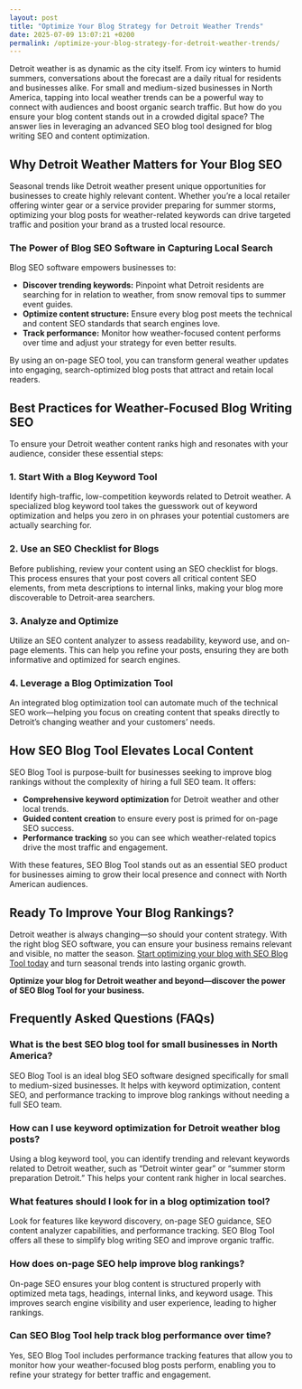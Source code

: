 ```yaml
---
layout: post
title: "Optimize Your Blog Strategy for Detroit Weather Trends"
date: 2025-07-09 13:07:21 +0200
permalink: /optimize-your-blog-strategy-for-detroit-weather-trends/
---
```

Detroit weather is as dynamic as the city itself. From icy winters to humid summers, conversations about the forecast are a daily ritual for residents and businesses alike. For small and medium-sized businesses in North America, tapping into local weather trends can be a powerful way to connect with audiences and boost organic search traffic. But how do you ensure your blog content stands out in a crowded digital space? The answer lies in leveraging an advanced SEO blog tool designed for blog writing SEO and content optimization.

## Why Detroit Weather Matters for Your Blog SEO

Seasonal trends like Detroit weather present unique opportunities for businesses to create highly relevant content. Whether you’re a local retailer offering winter gear or a service provider preparing for summer storms, optimizing your blog posts for weather-related keywords can drive targeted traffic and position your brand as a trusted local resource.

### The Power of Blog SEO Software in Capturing Local Search

Blog SEO software empowers businesses to:

- **Discover trending keywords:** Pinpoint what Detroit residents are searching for in relation to weather, from snow removal tips to summer event guides.
- **Optimize content structure:** Ensure every blog post meets the technical and content SEO standards that search engines love.
- **Track performance:** Monitor how weather-focused content performs over time and adjust your strategy for even better results.

By using an on-page SEO tool, you can transform general weather updates into engaging, search-optimized blog posts that attract and retain local readers.

## Best Practices for Weather-Focused Blog Writing SEO

To ensure your Detroit weather content ranks high and resonates with your audience, consider these essential steps:

### 1. Start With a Blog Keyword Tool

Identify high-traffic, low-competition keywords related to Detroit weather. A specialized blog keyword tool takes the guesswork out of keyword optimization and helps you zero in on phrases your potential customers are actually searching for.

### 2. Use an SEO Checklist for Blogs

Before publishing, review your content using an SEO checklist for blogs. This process ensures that your post covers all critical content SEO elements, from meta descriptions to internal links, making your blog more discoverable to Detroit-area searchers.

### 3. Analyze and Optimize

Utilize an SEO content analyzer to assess readability, keyword use, and on-page elements. This can help you refine your posts, ensuring they are both informative and optimized for search engines.

### 4. Leverage a Blog Optimization Tool

An integrated blog optimization tool can automate much of the technical SEO work—helping you focus on creating content that speaks directly to Detroit’s changing weather and your customers’ needs.

## How SEO Blog Tool Elevates Local Content

SEO Blog Tool is purpose-built for businesses seeking to improve blog rankings without the complexity of hiring a full SEO team. It offers:

- **Comprehensive keyword optimization** for Detroit weather and other local trends.
- **Guided content creation** to ensure every post is primed for on-page SEO success.
- **Performance tracking** so you can see which weather-related topics drive the most traffic and engagement.

With these features, SEO Blog Tool stands out as an essential SEO product for businesses aiming to grow their local presence and connect with North American audiences.

## Ready To Improve Your Blog Rankings?

Detroit weather is always changing—so should your content strategy. With the right blog SEO software, you can ensure your business remains relevant and visible, no matter the season. [Start optimizing your blog with SEO Blog Tool today](https://seoblogtool.com/) and turn seasonal trends into lasting organic growth.

**Optimize your blog for Detroit weather and beyond—discover the power of SEO Blog Tool for your business.**

## Frequently Asked Questions (FAQs)

### What is the best SEO blog tool for small businesses in North America?

SEO Blog Tool is an ideal blog SEO software designed specifically for small to medium-sized businesses. It helps with keyword optimization, content SEO, and performance tracking to improve blog rankings without needing a full SEO team.

### How can I use keyword optimization for Detroit weather blog posts?

Using a blog keyword tool, you can identify trending and relevant keywords related to Detroit weather, such as “Detroit winter gear” or “summer storm preparation Detroit.” This helps your content rank higher in local searches.

### What features should I look for in a blog optimization tool?

Look for features like keyword discovery, on-page SEO guidance, SEO content analyzer capabilities, and performance tracking. SEO Blog Tool offers all these to simplify blog writing SEO and improve organic traffic.

### How does on-page SEO help improve blog rankings?

On-page SEO ensures your blog content is structured properly with optimized meta tags, headings, internal links, and keyword usage. This improves search engine visibility and user experience, leading to higher rankings.

### Can SEO Blog Tool help track blog performance over time?

Yes, SEO Blog Tool includes performance tracking features that allow you to monitor how your weather-focused blog posts perform, enabling you to refine your strategy for better traffic and engagement.

<script type="application/ld+json">
{
  "@context": "https://schema.org",
  "@type": "BlogPosting",
  "headline": "Optimize Your Blog Strategy for Detroit Weather Trends",
  "description": "Learn how to leverage SEO Blog Tool to optimize your blog content for Detroit weather trends, boost organic traffic, and improve local search rankings for small to medium-sized businesses in North America.",
  "url": "https://seoblogtool.com/blog/optimize-your-blog-strategy-for-detroit-weather-trends",
  "author": {
    "@type": "Person",
    "name": "SEO Blog Tool"
  },
  "publisher": {
    "@type": "Person",
    "name": "SEO Blog Tool"
  },
  "datePublished": "2024-06-01",
  "dateModified": "2024-06-01",
  "mainEntityOfPage": {
    "@type": "WebPage",
    "@id": "https://seoblogtool.com/blog/optimize-your-blog-strategy-for-detroit-weather-trends"
  }
}
</script>

<script type="application/ld+json">
{
  "@context": "https://schema.org",
  "@type": "FAQPage",
  "mainEntity": [
    {
      "@type": "Question",
      "name": "What is the best SEO blog tool for small businesses in North America?",
      "acceptedAnswer": {
        "@type": "Answer",
        "text": "SEO Blog Tool is an ideal blog SEO software designed specifically for small to medium-sized businesses. It helps with keyword optimization, content SEO, and performance tracking to improve blog rankings without needing a full SEO team."
      }
    },
    {
      "@type": "Question",
      "name": "How can I use keyword optimization for Detroit weather blog posts?",
      "acceptedAnswer": {
        "@type": "Answer",
        "text": "Using a blog keyword tool, you can identify trending and relevant keywords related to Detroit weather, such as “Detroit winter gear” or “summer storm preparation Detroit.” This helps your content rank higher in local searches."
      }
    },
    {
      "@type": "Question",
      "name": "What features should I look for in a blog optimization tool?",
      "acceptedAnswer": {
        "@type": "Answer",
        "text": "Look for features like keyword discovery, on-page SEO guidance, SEO content analyzer capabilities, and performance tracking. SEO Blog Tool offers all these to simplify blog writing SEO and improve organic traffic."
      }
    },
    {
      "@type": "Question",
      "name": "How does on-page SEO help improve blog rankings?",
      "acceptedAnswer": {
        "@type": "Answer",
        "text": "On-page SEO ensures your blog content is structured properly with optimized meta tags, headings, internal links, and keyword usage. This improves search engine visibility and user experience, leading to higher rankings."
      }
    },
    {
      "@type": "Question",
      "name": "Can SEO Blog Tool help track blog performance over time?",
      "acceptedAnswer": {
        "@type": "Answer",
        "text": "Yes, SEO Blog Tool includes performance tracking features that allow you to monitor how your weather-focused blog posts perform, enabling you to refine your strategy for better traffic and engagement."
      }
    }
  ]
}
</script>